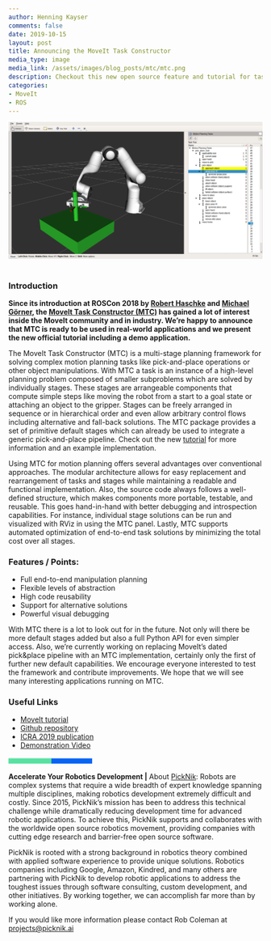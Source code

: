 ```yaml
---
author: Henning Kayser
comments: false
date: 2019-10-15
layout: post
title: Announcing the MoveIt Task Constructor
media_type: image
media_link: /assets/images/blog_posts/mtc/mtc.png
description: Checkout this new open source feature and tutorial for task planning
categories:
- MoveIt
- ROS
---
```


[line]: /assets/images/blog_posts/line.png

<div style="text-align:center"><img src="/assets/images/blog_posts/mtc/mtc.png" alt="MTC"></div>
<br>

### Introduction

<b>Since its introduction at ROSCon 2018 by <a href="https://github.com/rhaschke" target="_blank">Robert Haschke</a> and <a href="https://github.com/v4hn" target="_blank">Michael Görner</a>, the <a href="https://github.com/ros-planning/moveit_task_constructor" target="_blank">MoveIt Task Constructor (MTC)</a> has gained a lot of interest inside the MoveIt community and in industry. We’re happy to announce that MTC is ready to be used in real-world applications and we present the new official tutorial including a demo application.</b>

The MoveIt Task Constructor (MTC) is a multi-stage planning framework for solving complex motion planning tasks like pick-and-place operations or other object manipulations. With MTC a task is an instance of a high-level planning problem composed of smaller subproblems which are solved by individually stages. These stages are arrangeable components that compute simple steps like moving the robot from a start to a goal state or attaching an object to the gripper. Stages can be freely arranged in sequence or in hierarchical order and even allow arbitrary control flows including alternative and fall-back solutions. The MTC package provides a set of primitive default stages which can already be used to integrate a generic pick-and-place pipeline. Check out the new <a href="https://ros-planning.github.io/moveit_tutorials/doc/moveit_task_constructor/moveit_task_constructor_tutorial.html" target="_blank">tutorial</a> for more information and an example implementation.

Using MTC for motion planning offers several advantages over conventional approaches. The modular architecture allows for easy replacement and rearrangement of tasks and stages while maintaining a readable and functional implementation. Also, the source code always follows a well-defined structure, which makes components more portable, testable, and reusable. This goes hand-in-hand with better debugging and introspection capabilities. For instance, individual stage solutions can be run and visualized with RViz in using the MTC panel. Lastly, MTC supports automated optimization of end-to-end task solutions by minimizing the total cost over all stages.

### Features / Points:

* Full end-to-end manipulation planning
* Flexible levels of abstraction
* High code reusability
* Support for alternative solutions
* Powerful visual debugging

With MTC there is a lot to look out for in the future. Not only will there be more default stages added but also a full Python API for even simpler access. Also, we’re currently working on replacing MoveIt’s dated pick&place pipeline with an MTC implementation, certainly only the first of further new default capabilities. We encourage everyone interested to test the framework and contribute improvements. We hope that we will see many interesting applications running on MTC.

### Useful Links

* <a href="https://ros-planning.github.io/moveit_tutorials/doc/moveit_task_constructor/moveit_task_constructor_tutorial.html" target="_blank">MoveIt tutorial</a>
* <a href="https://github.com/ros-planning/moveit_task_constructor" target="_blank">Github repository</a>
* <a href="https://pub.uni-bielefeld.de/download/2918864/2933599/paper.pdf" target="_blank">ICRA 2019 publication</a>
* <a href="https://www.youtube.com/watch?v=fCORKVYsdDI" target="_blank">Demonstration Video</a>

![line]

**Accelerate Your Robotics Development |**
About [PickNik](https://picknik.ai/):  Robots are complex systems that require a wide breadth of expert knowledge spanning multiple disciplines, making robotics development extremely difficult and costly. Since 2015, PickNik’s mission has been to address this technical challenge while dramatically reducing development time for advanced robotic applications. To achieve this, PickNik supports and collaborates with the worldwide open source robotics movement, providing companies with cutting edge research and barrier-free open source software.

PickNik is rooted with a strong background in robotics theory combined with applied software experience to provide unique solutions. Robotics companies including Google, Amazon, Kindred, and many others are partnering with PickNik to develop robotic applications to address the toughest issues through software consulting, custom development, and other initiatives. By working together, we can accomplish far more than by working alone.

If you would like more information please contact Rob Coleman at [projects@picknik.ai](mailto:projects@picknik.ai)
